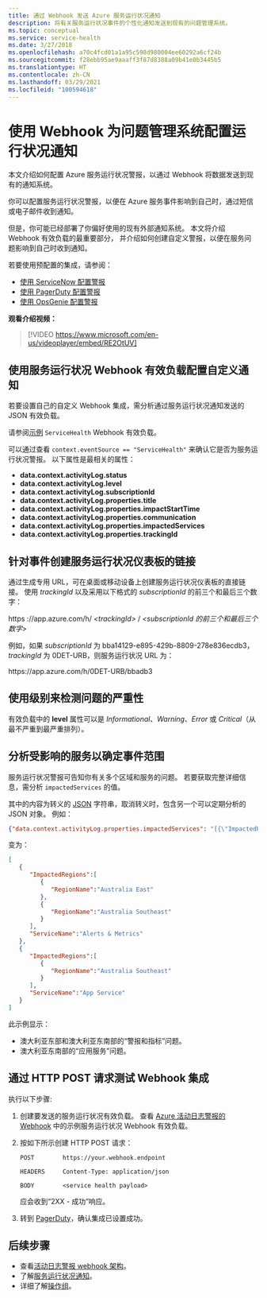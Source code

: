 ```yaml
---
title: 通过 Webhook 发送 Azure 服务运行状况通知
description: 将有关服务运行状况事件的个性化通知发送到现有的问题管理系统。
ms.topic: conceptual
ms.service: service-health
ms.date: 3/27/2018
ms.openlocfilehash: a70c4fcd01a1a95c598d980004ee60292a6cf24b
ms.sourcegitcommit: f28ebb95ae9aaaff3f87d8388a09b41e0b3445b5
ms.translationtype: HT
ms.contentlocale: zh-CN
ms.lasthandoff: 03/29/2021
ms.locfileid: "100594618"
---
```

# <a name="use-a-webhook-to-configure-health-notifications-for-problem-management-systems"></a>使用 Webhook 为问题管理系统配置运行状况通知

本文介绍如何配置 Azure 服务运行状况警报，以通过 Webhook 将数据发送到现有的通知系统。

你可以配置服务运行状况警报，以便在 Azure 服务事件影响到自己时，通过短信或电子邮件收到通知。

但是，你可能已经部署了你偏好使用的现有外部通知系统。 本文将介绍 Webhook 有效负载的最重要部分， 并介绍如何创建自定义警报，以便在服务问题影响到自己时收到通知。

若要使用预配置的集成，请参阅：
* [使用 ServiceNow 配置警报](service-health-alert-webhook-servicenow.md)
* [使用 PagerDuty 配置警报](service-health-alert-webhook-pagerduty.md)
* [使用 OpsGenie 配置警报](service-health-alert-webhook-opsgenie.md)

**观看介绍视频：**

>[!VIDEO https://www.microsoft.com/en-us/videoplayer/embed/RE2OtUV]

## <a name="configure-a-custom-notification-by-using-the-service-health-webhook-payload"></a>使用服务运行状况 Webhook 有效负载配置自定义通知
若要设置自己的自定义 Webhook 集成，需分析通过服务运行状况通知发送的 JSON 有效负载。

请参阅[示例](../azure-monitor/alerts/activity-log-alerts-webhook.md) `ServiceHealth` Webhook 有效负载。

可以通过查看 `context.eventSource == "ServiceHealth"` 来确认它是否为服务运行状况警报。 以下属性是最相关的属性：
- **data.context.activityLog.status**
- **data.context.activityLog.level**
- **data.context.activityLog.subscriptionId**
- **data.context.activityLog.properties.title**
- **data.context.activityLog.properties.impactStartTime**
- **data.context.activityLog.properties.communication**
- **data.context.activityLog.properties.impactedServices**
- **data.context.activityLog.properties.trackingId**

## <a name="create-a-link-to-the-service-health-dashboard-for-an-incident"></a>针对事件创建服务运行状况仪表板的链接
通过生成专用 URL，可在桌面或移动设备上创建服务运行状况仪表板的直接链接。 使用 *trackingId* 以及采用以下格式的 *subscriptionId* 的前三个和最后三个数字：

https <i></i>://app.azure.com/h/ *&lt;trackingId&gt;* / *&lt;subscriptionId 的前三个和最后三个数字&gt;*

例如，如果 *subscriptionId* 为 bba14129-e895-429b-8809-278e836ecdb3，*trackingId* 为 0DET-URB，则服务运行状况 URL 为：

https<i></i>://app.azure.com/h/0DET-URB/bbadb3

## <a name="use-the-level-to-detect-the-severity-of-the-issue"></a>使用级别来检测问题的严重性
有效负载中的 **level** 属性可以是 *Informational*、*Warning*、*Error* 或 *Critical*（从最不严重到最严重排列）。

## <a name="parse-the-impacted-services-to-determine-the-incident-scope"></a>分析受影响的服务以确定事件范围
服务运行状况警报可告知你有关多个区域和服务的问题。 若要获取完整详细信息，需分析 `impactedServices` 的值。

其中的内容为转义的 [JSON](https://json.org/) 字符串，取消转义时，包含另一个可以定期分析的 JSON 对象。 例如：

```json
{"data.context.activityLog.properties.impactedServices": "[{\"ImpactedRegions\":[{\"RegionName\":\"Australia East\"},{\"RegionName\":\"Australia Southeast\"}],\"ServiceName\":\"Alerts & Metrics\"},{\"ImpactedRegions\":[{\"RegionName\":\"Australia Southeast\"}],\"ServiceName\":\"App Service\"}]"}
```

 变为：

```json
[
   {
      "ImpactedRegions":[
         {
            "RegionName":"Australia East"
         },
         {
            "RegionName":"Australia Southeast"
         }
      ],
      "ServiceName":"Alerts & Metrics"
   },
   {
      "ImpactedRegions":[
         {
            "RegionName":"Australia Southeast"
         }
      ],
      "ServiceName":"App Service"
   }
]
```

此示例显示：
- 澳大利亚东部和澳大利亚东南部的“警报和指标”问题。
- 澳大利亚东南部的“应用服务”问题。

## <a name="test-your-webhook-integration-via-an-http-post-request"></a>通过 HTTP POST 请求测试 Webhook 集成

执行以下步骤:

1. 创建要发送的服务运行状况有效负载。 查看 [Azure 活动日志警报的 Webhook](../azure-monitor/alerts/activity-log-alerts-webhook.md) 中的示例服务运行状况 Webhook 有效负载。

1. 按如下所示创建 HTTP POST 请求：

    ```
    POST        https://your.webhook.endpoint

    HEADERS     Content-Type: application/json

    BODY        <service health payload>
    ```
   应会收到“2XX - 成功”响应。

1. 转到 [PagerDuty](https://www.pagerduty.com/)，确认集成已设置成功。

## <a name="next-steps"></a>后续步骤
- 查看[活动日志警报 webhook 架构](../azure-monitor/alerts/activity-log-alerts-webhook.md)。 
- 了解[服务运行状况通知](./service-notifications.md)。
- 详细了解[操作组](../azure-monitor/alerts/action-groups.md)。
